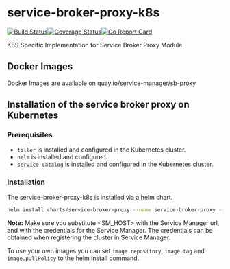 # service-broker-proxy-k8s

[![Build Status](https://travis-ci.org/Peripli/service-broker-proxy-k8s.svg?branch=master)](https://travis-ci.org/Peripli/service-broker-proxy-k8s)[![Coverage Status](https://coveralls.io/repos/github/Peripli/service-broker-proxy-k8s/badge.svg?branch=master)](https://coveralls.io/github/Peripli/service-broker-proxy-k8s?branch=master)[![Go Report Card](https://goreportcard.com/badge/github.com/Peripli/service-broker-proxy-k8s)](https://goreportcard.com/report/github.com/Peripli/service-broker-proxy-k8s)

K8S Specific Implementation for Service Broker Proxy Module

## Docker Images

Docker Images are available on quay.io/service-manager/sb-proxy

## Installation of the service broker proxy on Kubernetes

### Prerequisites

* `tiller` is installed and configured in the Kubernetes cluster.
* `helm` is installed and configured.
* `service-catalog` is installed and configured in the Kubernetes cluster.

### Installation

The service-broker-proxy-k8s is installed via a helm chart.

```bash
helm install charts/service-broker-proxy --name service-broker-proxy --namespace service-broker-proxy --set config.serviceManager.host=<SM_HOST> --set config.serviceManager.user=<USER> --set config.serviceManager.password=<PASSWORD>
```

**Note:** Make sure you substitute <SM_HOST> with the Service Manager url, <USER> and <PASSWORD> with the credentials for the Service Manager. The credentials can be obtained when registering the cluster in Service Manager.

To use your own images you can set `image.repository`, `image.tag` and `image.pullPolicy` to the helm install command.
